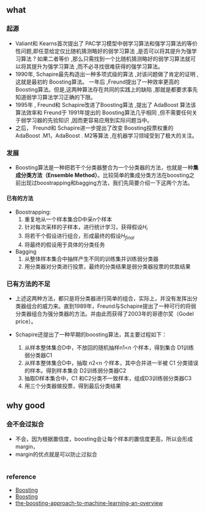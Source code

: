 ## what

### 起源

* Valiant和 Kearns首次提出了 PAC学习模型中弱学习算法和强学习算法的等价性问题,即任意给定仅比随机猜测略好的弱学习算法 ,是否可以将其提升为强学习算法 ? 如果二者等价 ,那么只需找到一个比随机猜测略好的弱学习算法就可以将其提升为强学习算法 ,而不必寻找很难获得的强学习算法。
* 1990年, Schapire最先构造出一种多项式级的算法 ,对该问题做了肯定的证明 ,这就是最初的 Boosting算法。
  一年后 ,Freund提出了一种效率更高的Boosting算法。但是,这两种算法存在共同的实践上的缺陷 ,那就是都要求事先知道弱学习算法学习正确的下限。
* 1995年 , Freund和 Schapire改进了Boosting算法 ,提出了 AdaBoost 算法该算法效率和 Freund于 1991年提出的 Boosting算法几乎相同 ,但不需要任何关于弱学习器的先验知识 ,因而更容易应用到实际问题当中。
* 之后， Freund和 Schapire进一步提出了改变 Boosting投票权重的 AdaBoost .M1，AdaBoost . M2等算法 ,在机器学习领域受到了极大的关注。

### 发展

* Boosting算法是一种把若干个分类器整合为一个分类器的方法，也就是一种**集成分类方法（Ensemble Method）**。比较简单的集成分类方法在boosting之前出现过boostrapping和bagging方法，我们先简要介绍一下这两个方法。

#### 已有的方法

* Boostrapping:
    1. 重复地从一个样本集合D中采n个样本
    2. 针对每次采样的子样本，进行统计学习，获得假设$H_{i}​$
    3. 将若干个假设进行组合，形成最终的假设$H_{final}$
    4. 将最终的假设用于具体的分类任务
* Bagging
    1. 从整体样本集合中抽样产生不同的训练集并训练弱分类器
    2. 用分类器对分类进行投票，最终的分类结果是弱分类器投票的优胜结果

### 已有方法的不足

* 上述这两种方法，都只是将分类器进行简单的组合，实际上，并没有发挥出分类器组合的威力来。直到1989年，Freund与Schapire提出了一种可行的将弱分类器组合为强分类器的方法。并由此而获得了2003年的哥德尔奖（Godel price）。

* Schapire还提出了一种早期的boosting算法，其主要过程如下：
  1. 从样本整体集合D中，不放回的随机抽样n1<n 个样本，得到集合 D1训练弱分类器C1
  2. 从样本整体集合D中，抽取 n2<n 个样本，其中合并进一半被 C1 分类错误的样本。得到样本集合 D2训练弱分类器C2
  3. 抽取D样本集合中，C1 和C2分类不一致样本，组成D3训练弱分类器C3
  4. 用三个分类器做投票，得到最后分类结果


## why good

### 会不会过拟合

* 不会，因为根据置信度，boosting会让每个样本的置信度更高，所以会形成margin，
* margin的优点就是可以防止过拟合


# 
  

  

### reference

* [Boosting](https://blog.csdn.net/xiaohukun/article/details/78189281)
* [Boosting](https://zhuanlan.zhihu.com/p/26215100)
* [the-boosting-approach-to-machine-learning-an-overview](paper/the-boosting-approach-to-machine-learning-an-overview.pdf)
